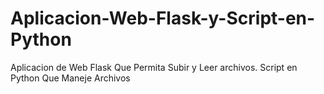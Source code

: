 # Aplicacion-Web-Flask-y-Script-en-Python
Aplicacion de Web Flask Que Permita Subir y Leer archivos. Script en Python Que Maneje Archivos

